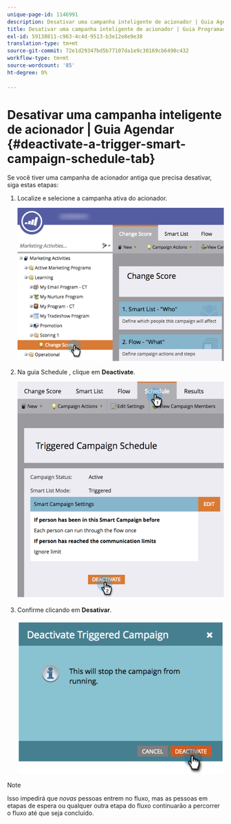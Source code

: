 ```yaml
---
unique-page-id: 1146991
description: Desativar uma campanha inteligente de acionador | Guia Agendamento - Documentos do Marketo - Documentação do produto
title: Desativar uma campanha inteligente de acionador | Guia Programação
exl-id: 59138811-c963-4c4d-9513-b3e12e8e9e38
translation-type: tm+mt
source-git-commit: 72e1d29347bd5b77107da1e9c30169cb6490c432
workflow-type: tm+mt
source-wordcount: '85'
ht-degree: 0%

---
```


# Desativar uma campanha inteligente de acionador | Guia Agendar {#deactivate-a-trigger-smart-campaign-schedule-tab}

Se você tiver uma campanha de acionador antiga que precisa desativar, siga estas etapas:

1. Localize e selecione a campanha ativa do acionador.

   ![](assets/selectprogram-hands.png)

1. Na guia Schedule , clique em **Deactivate**.

   ![](assets/deactivateprogram-hands.png)

1. Confirme clicando em **Desativar**.

   ![](assets/image2014-9-22-13-3a59-3a6.png)

>[!NOTE]
>
>Isso impedirá que *novas* pessoas entrem no fluxo, mas as pessoas em etapas de espera ou qualquer outra etapa do fluxo continuarão a percorrer o fluxo até que seja concluído.
